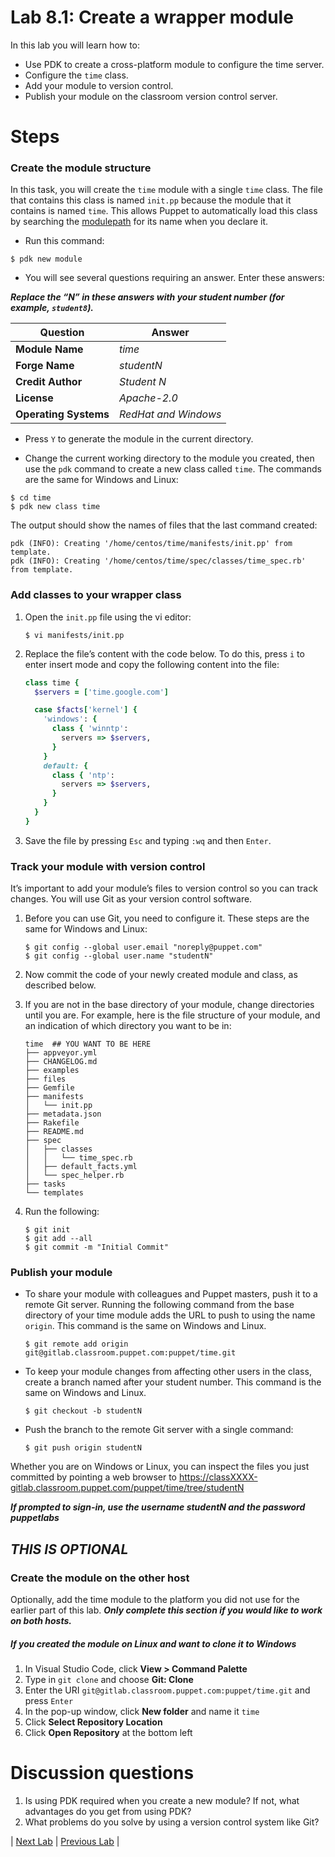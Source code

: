 # Lab 8.1: Create a wrapper module

In this lab you will learn how to:

* Use PDK to create a cross-platform module to configure the time server.
* Configure the `time` class.
* Add your module to version control.
* Publish your module on the classroom version control server.

# Steps

### Create the module structure

In this task, you will create the `time` module with a single `time` class. The file that contains this class is named `init.pp` because the module that it contains is named `time`. This allows Puppet to automatically load this class by searching the [modulepath](https://puppet.com/docs/puppet/latest/dirs_modulepath.html) for its name when you declare it.

* Run this command:

```$ pdk new module```

* You will see several questions requiring an answer. Enter these answers:

**_Replace the “N” in these answers with your student number (for example, `student8`)._**

| Question           | Answer            |
| ------------------ |-------------------|
| **Module Name**        | *time*              |
| **Forge Name**         | *studentN*          |
| **Credit Author**      | *Student N*         |
| **License**            | *Apache-2.0*        |
| **Operating Systems**  | *RedHat and Windows*|

* Press `Y` to generate the module in the current directory.

* Change the current working directory to the module you created, then use the `pdk` command to create a new class called `time`. The commands are the same for Windows and Linux:

```
$ cd time
$ pdk new class time
```

The output should show the names of files that the last command created:

```
pdk (INFO): Creating '/home/centos/time/manifests/init.pp' from template.
pdk (INFO): Creating '/home/centos/time/spec/classes/time_spec.rb' from template.
```

### Add classes to your wrapper class

1. Open the `init.pp` file using the vi editor:
 
    ```$ vi manifests/init.pp```
        
1. Replace the file’s content with the code below. To do this, press `i` to enter insert mode and copy the following content into the file:

    ```ruby
    class time {
      $servers = ['time.google.com']
    
      case $facts['kernel'] {
        'windows': {
          class { 'winntp':
            servers => $servers,
          }
        }
        default: {
          class { 'ntp':
            servers => $servers,
          }
        }
      }
    }
    ```

1. Save the file by pressing `Esc` and typing `:wq` and then `Enter`.

### Track your module with version control

It’s important to add your module’s files to version control so you can track changes. You will use Git as your version control software. 

1. Before you can use Git, you need to configure it. These steps are the same for Windows and Linux:

    ```
    $ git config --global user.email "noreply@puppet.com"
    $ git config --global user.name "studentN"
    ```

1. Now commit the code of your newly created module and class, as described below.

1. If you are not in the base directory of your module, change directories until you are. For example, here is the file structure of your module, and an indication of which directory you want to be in:

    ```
    time  ## YOU WANT TO BE HERE
    ├── appveyor.yml
    ├── CHANGELOG.md
    ├── examples
    ├── files
    ├── Gemfile
    ├── manifests
    │   └── init.pp
    ├── metadata.json
    ├── Rakefile
    ├── README.md
    ├── spec
    │   ├── classes
    │   │   └── time_spec.rb
    │   ├── default_facts.yml
    │   └── spec_helper.rb
    ├── tasks
    └── templates
    ```

1. Run the following:

    ```
    $ git init
    $ git add --all
    $ git commit -m "Initial Commit"
    ```

### Publish your module

* To share your module with colleagues and Puppet masters, push it to a remote Git server. Running the following command from the base directory of your time module adds the URL to push to using the name `origin`. This command is the same on Windows and Linux.

    ```$ git remote add origin git@gitlab.classroom.puppet.com:puppet/time.git```

* To keep your module changes from affecting other users in the class, create a branch named after your student number. This command is the same on Windows and Linux.

    ```$ git checkout -b studentN```

* Push the branch to the remote Git server with a single command:

    ```$ git push origin studentN```

Whether you are on Windows or Linux, you can inspect the files you just committed by pointing a web browser to https://classXXXX-gitlab.classroom.puppet.com/puppet/time/tree/studentN

**_If prompted to sign-in, use the username *studentN* and the password *puppetlabs*_**

## ***THIS IS OPTIONAL***

### Create the module on the other host

Optionally, add the time module to the platform you did not use for the earlier part of this lab.
**_Only complete this section if you would like to work on both hosts._**

##### If you created the module on Linux and want to clone it to Windows

1. In Visual Studio Code, click **View > Command Palette**
1. Type in `git clone` and choose **Git: Clone**
1. Enter the URI `git@gitlab.classroom.puppet.com:puppet/time.git` and press `Enter`
1. In the pop-up window, click **New folder** and name it `time`
1. Click **Select Repository Location**
1. Click **Open Repository** at the bottom left

# Discussion questions

1. Is using PDK required when you create a new module? If not, what advantages do you get from using PDK?
1. What problems do you solve by using a version control system like Git?

|  [Next Lab](../lab-9.1-Test-module-syntax-and-style)  |  [Previous Lab](../lab-7.1-Puppet-Forge)  |
